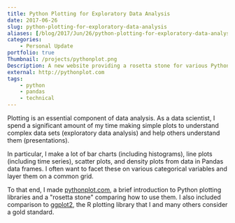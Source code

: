 ```yaml
---
title: Python Plotting for Exploratory Data Analysis
date: 2017-06-26
slug: python-plotting-for-exploratory-data-analysis
aliases: [/blog/2017/Jun/26/python-plotting-for-exploratory-data-analysis/]
categories:
    - Personal Update
portfolio: true
Thumbnail: /projects/pythonplot.png
Description: A new website providing a rosetta stone for various Python plotting libraries.
external: http://pythonplot.com
tags:
    - python
    - pandas
    - technical
---
```


Plotting is an essential component of data analysis. As a data scientist, I spend a significant amount of my time making simple plots to understand complex data sets (exploratory data analysis) and help others understand them (presentations).

In particular, I make a lot of bar charts (including histograms), line plots (including time series), scatter plots, and density plots from data in Pandas data frames. I often want to facet these on various categorical variables and layer them on a common grid.

To that end, I made [pythonplot.com](http://pythonplot.com/), a brief introduction to Python plotting libraries and a "rosetta stone" comparing how to use them. I also included comparison to [ggplot2](https://en.wikipedia.org/wiki/Ggplot2 "Wikipedia Entry: ggplot2 - Wikipedia"), the R plotting library that I and many others consider a gold standard.
